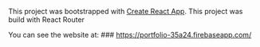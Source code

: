 

This project was bootstrapped with [Create React App](https://create-react-app.dev/).
This project was build with React Router 

You can see the website at: ### https://portfolio-35a24.firebaseapp.com/
